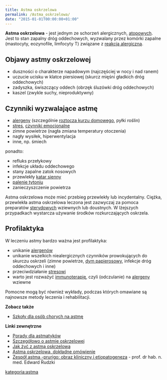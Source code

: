 ```yaml
---
title: Astma oskrzelowa
permalink: /Astma_oskrzelowa/
date: "2015-01-01T00:00:00+01:00"
---
```


**Astma oskrzelowa** - jest jednym ze schorzeń alergicznych, [atopowych](/atopedia/Atopia "wikilink"). Jest to stan zapalny dróg oddechowych, wyzwalany przez komórki zapalne (mastocyty, eozynofile, limfocyty T) związane z [reakcją alergiczną](/atopedia/Reakcja_alergiczna "wikilink").

Objawy astmy oskrzelowej
------------------------

-   duszności o charakterze napadowym (najczęściej w nocy i nad ranem)
-   uczucie ucisku w klatce piersiowej (skurcz mięśni gładkich dróg oddechowych)
-   zadyszka, świszczący oddech (obrzęk śluzówki dróg oddechowych)
-   kaszel (zwykle suchy, nieproduktywny)

Czynniki wyzwalające astmę
--------------------------

-   [alergeny](/atopedia/Alergen "wikilink") (szczególnie [roztocza kurzu domowego](/atopedia/Roztocze_kurzu_domowego "wikilink"), pyłki roślin)
-   [stres](/atopedia/Stres "wikilink"), [czynniki emocjonalne](/atopedia/Psychika "wikilink")
-   zimne powietrze (nagła zmiana temperatury otoczenia)
-   nagły wysiłek, hiperwentylacja
-   inne, np. śmiech

ponadto:

-   refluks przełykowy
-   infekcje układu oddechowego
-   stany zapalne zatok nosowych
-   przewlekły [katar sienny](/atopedia/katar_sienny "wikilink")
-   [palenie tytoniu](/atopedia/Papierosy "wikilink")
-   zanieczyszczenie powietrza

Astma oskrzelowa może mieć przebieg przewlekły lub incydentalny. Ciężka, przewlekła astma oskrzelowa leczona jest zazwyczaj za pomoca preparatów [sterydowych](/atopedia/steryd "wikilink") wziewnych lub doustnych. W lżejszych przypadkach wystarcza używanie środków rozkurczających oskrzela.

Profilaktyka
------------

W leczeniu astmy bardzo ważna jest profilaktyka:

-   unikanie [alergenów](/atopedia/alergen "wikilink")
-   unikanie wszelkich niealergicznych czynników prowokujących do skurczu oskrzeli (zimne powietrze, [dym papierosowy](/atopedia/Papierosy "wikilink"), infekcje dróg oddechowych i inne)
-   przeciwdziałanie [stresowi](/atopedia/stres "wikilink")
-   warto jest rozważyć [immunoterapię](/atopedia/immunoterapia "wikilink"), czyli (odczulanie) na [alergeny](/atopedia/alergen "wikilink") wziewne

Pomocne mogą być również wykłady, podczas których omawiane są najnowsze metody leczenia i rehabilitacji.

**Zobacz także**

-   [Szkoły dla osób chorych na astmę](/atopedia/Szkoły_dla_osób_chorych_na_astmę "wikilink")

**Linki zewnętrzne**

-   [Porady dla astmatyków](http://www.resmedica.pl/zdart12009.html)
-   [Szczegółowo o astmie oskrzelowej](http://www.resmedica.pl/astma.html)
-   [Jak żyć z astmą oskrzelową](http://www.resmedica.pl/zdart12993.html)
-   [Astma oskrzelowa, dokładne omówienie](http://www.astma.dzg.pl/)
-   [Zespół astma -prurigo: obraz kliniczny i etiopatogeneza](http://www.alergia.org.pl/lek/archiwum/01_03/zespol.html) - prof. dr hab. n. med. Edward Rudzki

[kategoria:astma](/atopedia/kategoria:astma "wikilink")
